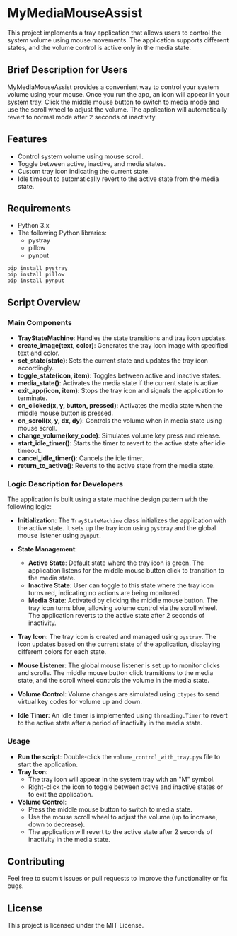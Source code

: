 # MyMediaMouseAssist

This project implements a tray application that allows users to control the system volume using mouse movements. The application supports different states, and the volume control is active only in the media state.

## Brief Description for Users
MyMediaMouseAssist provides a convenient way to control your system volume using your mouse. Once you run the app, an icon will appear in your system tray. Click the middle mouse button to switch to media mode and use the scroll wheel to adjust the volume. The application will automatically revert to normal mode after 2 seconds of inactivity.

## Features
- Control system volume using mouse scroll.
- Toggle between active, inactive, and media states.
- Custom tray icon indicating the current state.
- Idle timeout to automatically revert to the active state from the media state.

## Requirements
- Python 3.x
- The following Python libraries:
  - pystray
  - pillow
  - pynput
```
pip install pystray
pip install pillow
pip install pynput

```

## Script Overview

### Main Components

- **TrayStateMachine**: Handles the state transitions and tray icon updates.
- **create_image(text, color)**: Generates the tray icon image with specified text and color.
- **set_state(state)**: Sets the current state and updates the tray icon accordingly.
- **toggle_state(icon, item)**: Toggles between active and inactive states.
- **media_state()**: Activates the media state if the current state is active.
- **exit_app(icon, item)**: Stops the tray icon and signals the application to terminate.
- **on_clicked(x, y, button, pressed)**: Activates the media state when the middle mouse button is pressed.
- **on_scroll(x, y, dx, dy)**: Controls the volume when in media state using mouse scroll.
- **change_volume(key_code)**: Simulates volume key press and release.
- **start_idle_timer()**: Starts the timer to revert to the active state after idle timeout.
- **cancel_idle_timer()**: Cancels the idle timer.
- **return_to_active()**: Reverts to the active state from the media state.

### Logic Description for Developers

The application is built using a state machine design pattern with the following logic:

- **Initialization**: The `TrayStateMachine` class initializes the application with the active state. It sets up the tray icon using `pystray` and the global mouse listener using `pynput`.

- **State Management**:
  - **Active State**: Default state where the tray icon is green. The application listens for the middle mouse button click to transition to the media state.
  - **Inactive State**: User can toggle to this state where the tray icon turns red, indicating no actions are being monitored.
  - **Media State**: Activated by clicking the middle mouse button. The tray icon turns blue, allowing volume control via the scroll wheel. The application reverts to the active state after 2 seconds of inactivity.

- **Tray Icon**: The tray icon is created and managed using `pystray`. The icon updates based on the current state of the application, displaying different colors for each state.

- **Mouse Listener**: The global mouse listener is set up to monitor clicks and scrolls. The middle mouse button click transitions to the media state, and the scroll wheel controls the volume in the media state.

- **Volume Control**: Volume changes are simulated using `ctypes` to send virtual key codes for volume up and down.

- **Idle Timer**: An idle timer is implemented using `threading.Timer` to revert to the active state after a period of inactivity in the media state.

### Usage

- **Run the script**: Double-click the `volume_control_with_tray.pyw` file to start the application.
- **Tray Icon**:
  - The tray icon will appear in the system tray with an "M" symbol.
  - Right-click the icon to toggle between active and inactive states or to exit the application.
- **Volume Control**:
  - Press the middle mouse button to switch to media state.
  - Use the mouse scroll wheel to adjust the volume (up to increase, down to decrease).
  - The application will revert to the active state after 2 seconds of inactivity in the media state.

## Contributing

Feel free to submit issues or pull requests to improve the functionality or fix bugs.

## License

This project is licensed under the MIT License.
